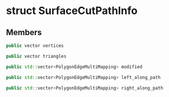 # struct SurfaceCutPathInfo


## Members

```cpp
public vector vertices
```

```cpp
public vector triangles
```

```cpp
public std::vector<PolygonEdgeMultiMapping> modified
```

```cpp
public std::vector<PolygonEdgeMultiMapping> left_along_path
```

```cpp
public std::vector<PolygonEdgeMultiMapping> right_along_path
```



